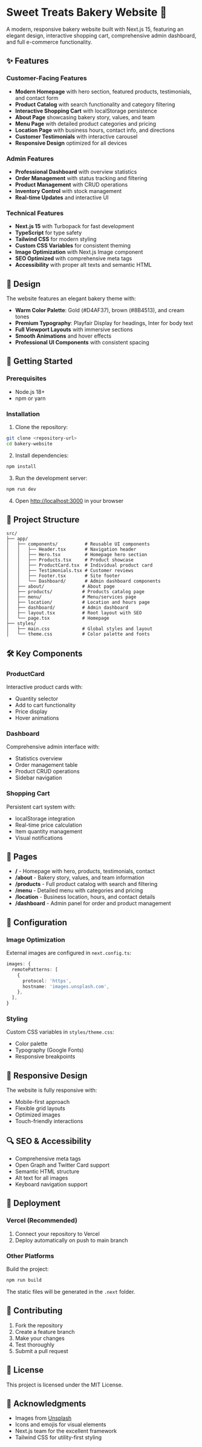 # Sweet Treats Bakery Website 🧁

A modern, responsive bakery website built with Next.js 15, featuring an elegant design, interactive shopping cart, comprehensive admin dashboard, and full e-commerce functionality.

## ✨ Features

### Customer-Facing Features
- **Modern Homepage** with hero section, featured products, testimonials, and contact form
- **Product Catalog** with search functionality and category filtering
- **Interactive Shopping Cart** with localStorage persistence
- **About Page** showcasing bakery story, values, and team
- **Menu Page** with detailed product categories and pricing
- **Location Page** with business hours, contact info, and directions
- **Customer Testimonials** with interactive carousel
- **Responsive Design** optimized for all devices

### Admin Features
- **Professional Dashboard** with overview statistics
- **Order Management** with status tracking and filtering
- **Product Management** with CRUD operations
- **Inventory Control** with stock management
- **Real-time Updates** and interactive UI

### Technical Features
- **Next.js 15** with Turbopack for fast development
- **TypeScript** for type safety
- **Tailwind CSS** for modern styling
- **Custom CSS Variables** for consistent theming
- **Image Optimization** with Next.js Image component
- **SEO Optimized** with comprehensive meta tags
- **Accessibility** with proper alt texts and semantic HTML

## 🎨 Design

The website features an elegant bakery theme with:
- **Warm Color Palette**: Gold (#D4AF37), brown (#8B4513), and cream tones
- **Premium Typography**: Playfair Display for headings, Inter for body text
- **Full Viewport Layouts** with immersive sections
- **Smooth Animations** and hover effects
- **Professional UI Components** with consistent spacing

## 🚀 Getting Started

### Prerequisites
- Node.js 18+ 
- npm or yarn

### Installation

1. Clone the repository:
```bash
git clone <repository-url>
cd bakery-website
```

2. Install dependencies:
```bash
npm install
```

3. Run the development server:
```bash
npm run dev
```

4. Open [http://localhost:3000](http://localhost:3000) in your browser

## 📁 Project Structure

```
src/
├── app/
│   ├── components/          # Reusable UI components
│   │   ├── Header.tsx       # Navigation header
│   │   ├── Hero.tsx         # Homepage hero section
│   │   ├── Products.tsx     # Product showcase
│   │   ├── ProductCard.tsx  # Individual product card
│   │   ├── Testimonials.tsx # Customer reviews
│   │   ├── Footer.tsx       # Site footer
│   │   └── Dashboard/       # Admin dashboard components
│   ├── about/              # About page
│   ├── products/           # Products catalog page
│   ├── menu/               # Menu/services page
│   ├── location/           # Location and hours page
│   ├── dashboard/          # Admin dashboard
│   ├── layout.tsx          # Root layout with SEO
│   └── page.tsx            # Homepage
├── styles/
│   ├── main.css            # Global styles and layout
│   └── theme.css           # Color palette and fonts
```

## 🛠️ Key Components

### ProductCard
Interactive product cards with:
- Quantity selector
- Add to cart functionality
- Price display
- Hover animations

### Dashboard
Comprehensive admin interface with:
- Statistics overview
- Order management table
- Product CRUD operations
- Sidebar navigation

### Shopping Cart
Persistent cart system with:
- localStorage integration
- Real-time price calculation
- Item quantity management
- Visual notifications

## 🎯 Pages

- **/** - Homepage with hero, products, testimonials, contact
- **/about** - Bakery story, values, and team information
- **/products** - Full product catalog with search and filtering
- **/menu** - Detailed menu with categories and pricing
- **/location** - Business location, hours, and contact details
- **/dashboard** - Admin panel for order and product management

## 🔧 Configuration

### Image Optimization
External images are configured in `next.config.ts`:
```typescript
images: {
  remotePatterns: [
    {
      protocol: 'https',
      hostname: 'images.unsplash.com',
    },
  ],
}
```

### Styling
Custom CSS variables in `styles/theme.css`:
- Color palette
- Typography (Google Fonts)
- Responsive breakpoints

## 📱 Responsive Design

The website is fully responsive with:
- Mobile-first approach
- Flexible grid layouts
- Optimized images
- Touch-friendly interactions

## 🔍 SEO & Accessibility

- Comprehensive meta tags
- Open Graph and Twitter Card support
- Semantic HTML structure
- Alt text for all images
- Keyboard navigation support

## 🚀 Deployment

### Vercel (Recommended)
1. Connect your repository to Vercel
2. Deploy automatically on push to main branch

### Other Platforms
Build the project:
```bash
npm run build
```

The static files will be generated in the `.next` folder.

## 🤝 Contributing

1. Fork the repository
2. Create a feature branch
3. Make your changes
4. Test thoroughly
5. Submit a pull request

## 📄 License

This project is licensed under the MIT License.

## 🙏 Acknowledgments

- Images from [Unsplash](https://unsplash.com)
- Icons and emojis for visual elements
- Next.js team for the excellent framework
- Tailwind CSS for utility-first styling
